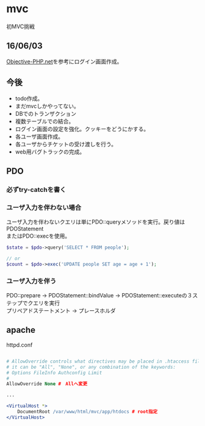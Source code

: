 # mvc

初MVC挑戦  

## 16/06/03
[Objective-PHP.net](http://www.objective-php.net/)を参考にログイン画面作成。

## 今後
- todo作成。
- まだmvcしかやってない。
- DBでのトランザクション
- 複数テーブルでの結合。
- ログイン画面の設定を強化。クッキーをどうにかする。
- 各ユーザ画面作成。
- 各ユーザからチケットの受け渡しを行う。
- web用バグトラックの完成。



## PDO 
### 必ずtry-catchを書く

### ユーザ入力を伴わない場合
ユーザ入力を伴わないクエリは単にPDO::queryメソッドを実行。戻り値はPDOStatement  
またはPDO::execを使用。  
```php
$state = $pdo->query('SELECT * FROM people');

// or
$count = $pdo->exec('UPDATE people SET age = age + 1');
```

### ユーザ入力を伴う
PDO::prepare -> PDOStatement::bindValue -> PDOStatement::executeの３ステップでクエリを実行  
プリペアドステートメント -> プレースホルダ  

## apache
httpd.conf
```apache

# AllowOverride controls what directives may be placed in .htaccess files.
# it can be "All", "None", or any combination of the keywords:
# Options FileInfo Authconfig Limit
#
AllowOverride None #　Allへ変更

...

<VirtualHost *>
    DocumentRoot /var/www/html/mvc/app/htdocs # root指定
</VirtualHost>

```